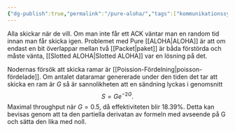 ```yaml
---
{"dg-publish":true,"permalink":"/pure-aloha/","tags":["kommunikationssystem"]}
---
```


Alla skickar när de vill. Om man inte får ett ACK väntar man en random tid innan man får skicka igen. Problemet med Pure [[ALOHA\|ALOHA]] är att om endast en bit överlappar mellan två [[Packet\|paket]] är båda förstörda och måste vänta, [[Slotted ALOHA\|Slotted ALOHA]] var en lösning på det.

Nodernas försök att skicka ramar är [[Poission-Fördelning\|poisson-fördelade]]. Om antalet dataramar genererade under den tiden det tar att skicka en ram är $G$ så är sannolikheten att en sändning lyckas i genomsnitt 
$$
S=Ge^{ -2G }.
$$
Maximal throughput när $G=0.5$, då effektiviteten blir $18.39\%$. Detta kan bevisas genom att ta den partiella derivatan av formeln med avseende på G och sätta den lika med noll.